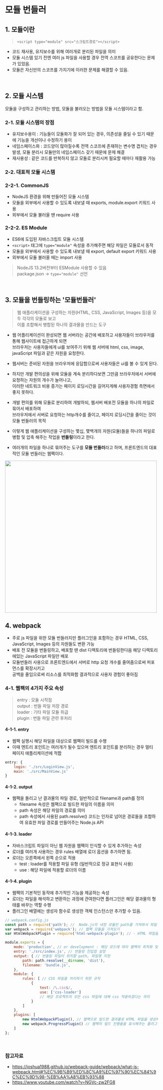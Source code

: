 # 모듈 번들러

## 1. 모듈이란
> `<script type="module" src="스크립트경로"></script>`
- 코드 재사용, 유지보수를 위해 여러개로 분리된 파일을 의미
- 모듈 시스템 있기 전엔 여러 js 파일을 사용할 경우 전역 스코프를 공유한다는 문제가 있었음.
- 모듈은 자신만의 스코프를 가지기에 이러한 문제를 해결할 수 있음.

<br/>

## 2. 모듈 시스템
모듈을 구성하고 관리하는 방법, 모듈을 불러오는 방법을 모듈 시스템이라고 함.

### 2-1. 모듈 시스템의 장점
- 유지보수용이 : 기능들이 모듈화가 잘 되어 있는 경우, 의존성을 줄일 수 있기 때문에 기능을 개선이나 수정하기 용이
- 네임스페이스화 : 코드양이 많아질수록 전역 스코프에 존재하는 변수명 겹치는 경우 발생, 모듈 분리시 모듈만의 네임스페이스 갖기 때문에 문제 해결
- 재사용성 : 같은 코드를 반복하지 않고 모듈로 분리시켜 필요할 때마다 재활용 가능

### 2-2. 대표적 모듈 시스템
### 2-2-1. CommonJS
- NodeJS 환경을 위해 만들어진 모듈 시스템
- 모듈을 외부에서 사용할 수 있도록 내보낼 때 exports, module.export 키워드 사용
- 외부에서 모듈 불러올 땐 require 사용

### 2-2-2. ES Module
- ES6에 도입된 자바스크립트 모듈 시스템
- `<script>` 태그에 `type="module"` 속성을 추가해주면 해당 파일은 모듈로서 동작
- 모듈을 외부에서 사용할 수 있도록 내보낼 때 export, default export 키워드 사용
- 외부에서 모듈 불러올 때는 import 사용

> NodeJS 13.2버전부터 ESModule 사용할 수 있음<br/>
> package.json -> `type="module"` 선언

<br/>

## 3. 모듈을 번들링하는 '모듈번들러'
> 웹 애플리케이션을 구성하는 자원(HTML, CSS, JavaScript, Images 등)을 모두 각각의 모듈로 보고 <br/>
이를 조합해서 병합된 하나의 결과물을 만드는 도구 

- 웹 어플리케이션이 완성되면 웹 서버라는 공간에 배포하고 사용자들이 브라우저를 통해 웹사이트에 접근하게 되면<br/>
브라우저는 사용자들에게 ui를 보여주기 위해 웹 서버에 html, css, image, javaScript 파일과 같은 자원을 요청한다.
- 웹서버는 준비된 자원을 브라우저에 응답함으로써 사용자들은 ui를 볼 수 있게 된다.
- 하지만 개발 편의성을 위해 모듈을 계속 분리하다보면 그만큼 브라우저에서 서버에 요청하는 자원의 개수가 늘어나고,<br/>
이러한 네트워크 비용 증가는 페이지 로딩시간을 길어지게해 사용자경험 측면에서 좋지 못하다.

- 개발 편의를 위해 모듈로 분리하여 개발하되, 웹서버 배포전 모듈을 하나의 파일로 묶어서 배포하여<br/>
브라우저에서 서버로 요청하는 http개수를 줄이고, 페이지 로딩시간을 줄이는 것이 모듈 번들러의 목적

- 이렇게 웹 애플리케이션을 구성하는 몇십, 몇백개의 자원(모듈)들을 하나의 파일로 병합 및 압축 해주는 작업을 **번들링**이라고 한다.<br/>
- 여러개의 파일을 하나로 묶어주는 도구를 **모듈 번들러**라고 하며, 프론트엔드의 대표적인 모듈 번들러는 웹팩이다.<br/>
<image src='https://joshua1988.github.io/webpack-guide/assets/img/webpack-bundling.e79747a1.png' width="500"/>

<br/>

## 4. webpack
- 주로 js 파일을 위한 모듈 번들러지만 플러그인을 포함하는 경우 HTML, CSS, JavaScript, Images 등의 자원들도 변환 가능
- 배포 전 모듈을 번들링하고, 배포할 땐 dist 디렉토리에 번들링한다음 해당 디렉토리에있는 JavaScript 파일만 배포
- 모듈번들러 사용으로 프론트엔드에서 서버로 http 요청 개수를 줄여줌으로써 퍼포먼스를 확장시키고<br/>
공백을 줄임으로써 리소스를 최적화함 결과적으로 사용자 경험이 좋아짐

### 4-1. 웹팩의 4가지 주요 속성
> entry : 모듈 시작점<br/>
> output : 번들 파일 저장 경로<br/>
> loader : 기타 파일 모듈 취급<br/>
> plugin : 번들 파일 관련 후처리<br/>

#### 4-1-1. entry 
- 웹팩 실행시 해당 파일을 대상으로 웹팩이 빌드를 수행
- 이때 엔트리 포인트는 여러개가 될수 있으며 엔트리 포인트를 분리하는 경우 멀티 페이지 애플리케이션에 적합
```js
entry: {
    login: './src/LoginView.js',
    main: './src/MainView.js'
}
```

#### 4-1-2. output 
- 웹팩을 돌리고 난 결과물의 파일 경로, 일반적으로 filename과 path를 정의
    - filename 속성은 웹팩으로 빌드한 파일의 이름을 의미
    - path 속성은 해당 파일의 경로를 의미
    - path 속성에서 사용된 path.resolve() 코드는 인자로 넘어온 경로들을 조합하여 유효한 파일 경로를 만들어주는 Node.js API

#### 4-1-3. loader 
- 자바스크립트 파일이 아닌 웹 자원을 웹팩이 인식할 수 있게 추가하는 속성
- 로더를 여러개 사용하는 경우 rules 배열에 로더 옵션을 추가하면 됨.
- 로더는 오른쪽에서 왼쪽 순으로 적용
    - test : loader를 적용할 파일 유형 (일반적으로 정규 표현식 사용)
    - use :  해당 파일에 적용할 로더의 이름

#### 4-1-4. plugin
- 웹팩의 기본적인 동작에 추가적인 기능을 제공하는 속성
- 로더는 파일을 해석하고 변환하는 과정에 관여한다면 플러그인은 해당 결과물의 형태를 바꾸는 역할 수행
- 플러그인 배열에는 생성자 함수로 생성한 객체 인스턴스만 추가할 수 있음.

```js
// webpack.config.js
const path = require('path'); //  Node.js의 내장 모듈인 path를 가져와서 파일 경로를 조작하는 데 사용
var webpack = require('webpack'); // 웹팩 모듈을 가져오기
var HtmlWebpackPlugin = require('html-webpack-plugin'); // - HTML 파일을 생성하는 웹팩 플러그인

module.exports = {
    mode: 'production', // or development : 해당 모드에 따라 웹팩의 최적화 및 빌드 방식이 달라짐
    entry: './src/index.js', // 번들링 진입점 설정
    output: { // 번들링 파일이 위치할 path, 파일명 지정
        path: path.resolve(__dirname, 'dist'),
        filename: 'bundle.js',
    },
    module: {
        rules: [ // CSS 파일을 처리하기 위한 규칙
            {
                test: /\.css$/,
                use: ['css-loader'] 
                // 해당 프로젝트의 모든 css 파일에 대해 css 적용하겠다는 의미
            }
        ]
    },
    plugins: [
        new HtmlWebpackPlugin(), // 웹팩으로 빌드한 결과물로 HTML 파일을 생성해주는 플러그인
        new webpack.ProgressPlugin() // 웹팩의 빌드 진행율을 표시해주는 플러그인
    ]
};
```
<br/>

### 참고자료
- https://joshua1988.github.io/webpack-guide/webpack/what-is-webpack.html#%EC%9B%B9%ED%8C%A9%EC%97%90%EC%84%9C%EC%9D%98-%EB%AA%A8%EB%93%88
- https://www.youtube.com/watch?v=NGVc-zw2FG8